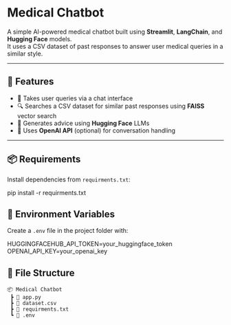 # Medical Chatbot

A simple AI-powered medical chatbot built using **Streamlit**, **LangChain**, and **Hugging Face** models.  
It uses a CSV dataset of past responses to answer user medical queries in a similar style.

---

## 🚀 Features
- 💬 Takes user queries via a chat interface  
- 🔍 Searches a CSV dataset for similar past responses using **FAISS** vector search  
- 🤖 Generates advice using **Hugging Face** LLMs  
- 🔗 Uses **OpenAI API** (optional) for conversation handling  

---

## 📦 Requirements
Install dependencies from `requirments.txt`:

pip install -r requirments.txt


## 🔑 Environment Variables
Create a `.env` file in the project folder with:


HUGGINGFACEHUB_API_TOKEN=your_huggingface_token
OPENAI_API_KEY=your_openai_key



## 📂 File Structure
```plaintext
📦 Medical Chatbot
 ┣ 📜 app.py
 ┣ 📜 dataset.csv
 ┣ 📜 requirments.txt
 ┗ 📜 .env

